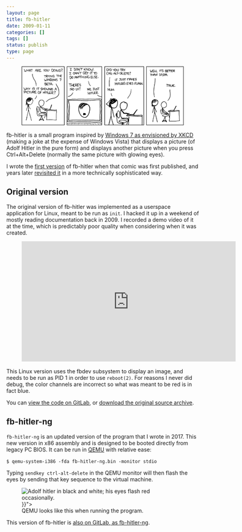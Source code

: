 ```yaml
---
layout: page
title: fb-hitler
date: 2009-01-11
categories: []
tags: []
status: publish
type: page
---
```


<figure>
    <a href="https://xkcd.com/528/">
      <img src="/images/2010/windows_7.png" alt="XKCD's 'Windows 7'" />
    </a>
</figure>

fb-hitler is a small program inspired by [Windows 7 as envisioned by XKCD][explain] (making
a joke at the expense of Windows Vista) that displays a picture (of Adolf Hitler
in the pure form) and displays another picture when you press Ctrl+Alt+Delete
(normally the same picture with glowing eyes).

[explain]: https://www.explainxkcd.com/wiki/index.php/528:_Windows_7

I wrote the [first version](#original-version) of fb-hitler when that comic was
first published, and years later [revisited it](#fb-hitler-ng) in a more
technically sophisticated way.

## Original version

The original version of fb-hitler was implemented as a userspace application for
Linux, meant to be run as `init`. I hacked it up in a weekend of mostly reading
documentation back in 2009. I recorded a demo video of it at the time, which is
predictably poor quality when considering when it was created.

<figure>
<iframe width="560" height="315"
src="https://www.youtube-nocookie.com/embed/Rnp5Rk2yEh8" frameborder="0"
allow="accelerometer; autoplay; encrypted-media; gyroscope; picture-in-picture"
allowfullscreen></iframe>
</figure>

This Linux version uses the fbdev subsystem to display an image, and needs to be
run as PID 1 in order to use `reboot(2)`. For reasons I never did debug, the
color channels are incorrect so what was meant to be red is in fact blue.

You can [view the code on GitLab](https://gitlab.com/taricorp/fb-hitler), or
[download the original source archive][targz].

[targz]: /images/2010/fb-hitler-0.1.tar.gz

## fb-hitler-ng

`fb-hitler-ng` is an updated version of the program that I wrote in 2017. This
new version in x86 assembly and is designed to be booted directly from legacy PC
BIOS. It can be run in [QEMU](https://www.qemu.org/) with relative ease:

```
$ qemu-system-i386 -fda fb-hitler-ng.bin -monitor stdio
```

Typing `sendkey ctrl-alt-delete` in the QEMU monitor will then flash the eyes by
sending that key sequence to the virtual machine.

<figure>
  <img alt="Adolf hitler in black and white; his eyes flash red occasionally."
       src="{{< resource "demo-ng.gif" >}}">
  <figcaption>
    QEMU looks like this when running the program.
  </figcaption>
</figure>

This version of fb-hitler is [also on GitLab, as
fb-hitler-ng](https://gitlab.com/taricorp/fb-hitler-ng/).
